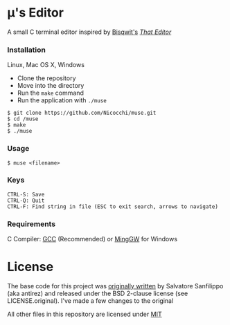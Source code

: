 # μ's Editor
  A small C terminal editor inspired by [Bisqwit's](https://www.youtube.com/user/Bisqwit) [*That Editor*](https://github.com/bisqwit/that_editor)
   
  ### Installation
   
   Linux, Mac OS X, Windows
   
   * Clone the repository
   * Move into the directory
   * Run the `make` command
   * Run the application with `./muse`
   
   ```
  $ git clone https://github.com/Nicocchi/muse.git
  $ cd /muse
  $ make
  $ ./muse
  ```

### Usage

```
$ muse <filename>
```

### Keys

```
CTRL-S: Save
CTRL-Q: Quit
CTRL-F: Find string in file (ESC to exit search, arrows to navigate)
```
   ### Requirements
   
   C Compiler: [GCC](https://gcc.gnu.org) (Recommended) or [MingGW](http://www.mingw.org) for Windows
   
  # License
  The base code for this project was [originally written](https://github.com/antirez/kilo) by Salvatore Sanfilippo (aka antirez) and released under the BSD 2-clause license (see LICENSE.original). I've made a few changes to the original 

  All other files in this repository are licensed under [MIT](https://opensource.org/licenses/MIT)


